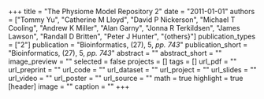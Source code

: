 +++
title = "The Physiome Model Repository 2"
date = "2011-01-01"
authors = ["Tommy Yu", "Catherine M Lloyd", "David P Nickerson", "Michael T Cooling", "Andrew K Miller", "Alan Garny", "Jonna R Terkildsen", "James Lawson", "Randall D Britten", "Peter J Hunter", "{others}"]
publication_types = ["2"]
publication = "Bioinformatics, (27), 5, _pp. 743_"
publication_short = "Bioinformatics, (27), 5, _pp. 743_"
abstract = ""
abstract_short = ""
image_preview = ""
selected = false
projects = []
tags = []
url_pdf = ""
url_preprint = ""
url_code = ""
url_dataset = ""
url_project = ""
url_slides = ""
url_video = ""
url_poster = ""
url_source = ""
math = true
highlight = true
[header]
image = ""
caption = ""
+++
